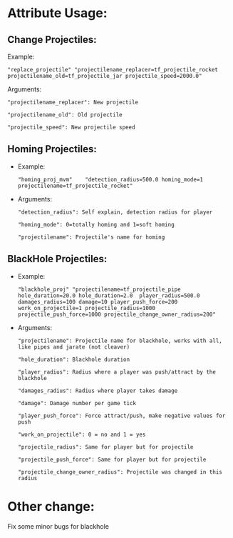 # Attribute Usage:

## Change Projectiles:

Example:

  `"replace_projectile" "projectilename_replacer=tf_projectile_rocket projectilename_old=tf_projectile_jar projectile_speed=2000.0"`


Arguments:

  `"projectilename_replacer": New projectile`

  `"projectilename_old": Old projectile`

  `"projectile_speed": New projectile speed`

## Homing Projectiles:

* Example:

  `"homing_proj_mvm"	"detection_radius=500.0 homing_mode=1 projectilename=tf_projectile_rocket"`


* Arguments:

  `"detection_radius": Self explain, detection radius for player`

  `"homing_mode": 0=totally homing and 1=soft homing`

  `"projectilename": Projectile's name for homing`

## BlackHole Projectiles:

* Example:

  `"blackhole_proj" "projectilename=tf_projectile_pipe hole_duration=20.0 hole_duration=2.0  player_radius=500.0 damages_radius=100 damage=10 player_push_force=200 work_on_projectile=1 projectile_radius=1000 projectile_push_force=1000 projectile_change_owner_radius=200"`


* Arguments:

  `"projectilename": Projectile name for blackhole, works with all, like pipes and jarate (not cleaver)`

  `"hole_duration": Blackhole duration`

  `"player_radius": Radius where a player was push/attract by the blackhole`

  `"damages_radius": Radius where player takes damage`

  `"damage": Damage number per game tick`

  `"player_push_force": Force attract/push, make negative values for push`

  `"work_on_projectile": 0 = no and 1 = yes`

  `"projectile_radius": Same for player but for projectile`

  `"projectile_push_force": Same for player but for projectile`

  `"projectile_change_owner_radius": Projectile was changed in this radius`


# Other change:

Fix some minor bugs for blackhole
